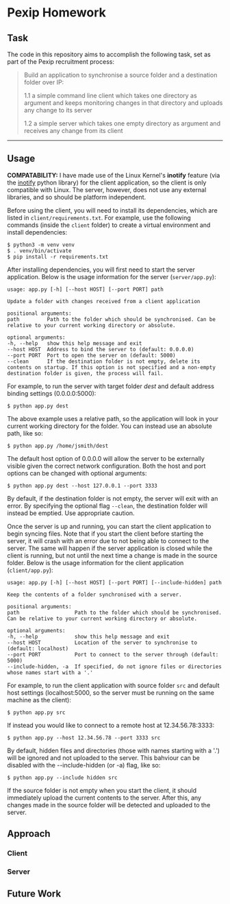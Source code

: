 # Pexip Homework
## Task
The code in this repository aims to accomplish the following task, set as part of the Pexip recruitment process:
> Build an application to synchronise a source folder and a destination folder over IP:
>
> 1.1 a simple command line client which takes one directory as argument and keeps monitoring changes in that directory and uploads any change to its server
>
> 1.2 a simple server which takes one empty directory as argument and receives any change
from its client

---
## Usage
**COMPATABILITY:** I have made use of the Linux Kernel's **inotify** feature (via the [inotify](https://pypi.org/project/inotify/) python library) for the client application, so the client is only compatible with Linux. The server, however, does not use any external libraries, and so should be platform independent. 

Before using the client, you will need to install its dependencies, which are listed in `client/requirements.txt`. For example, use the following commands (inside the `client` folder) to create a virtual environment and install dependencies:

    $ python3 -m venv venv
    $ . venv/bin/activate
    $ pip install -r requirements.txt

After installing dependencies, you will first need to start the server application. Below is the usage information for the server (`server/app.py`):

    usage: app.py [-h] [--host HOST] [--port PORT] path

    Update a folder with changes received from a client application

    positional arguments:
    path         Path to the folder which should be synchronised. Can be relative to your current working directory or absolute.

    optional arguments:
    -h, --help   show this help message and exit
    --host HOST  Address to bind the server to (default: 0.0.0.0)
    --port PORT  Port to open the server on (default: 5000)
    --clean      If the destination folder is not empty, delete its contents on startup. If this option is not specified and a non-empty destination folder is given, the process will fail.

For example, to run the server with target folder *dest* and default address binding settings (0.0.0.0:5000):

    $ python app.py dest

The above example uses a relative path, so the application will look in your current working directory for the folder. You can instead use an absolute path, like so:

    $ python app.py /home/jsmith/dest

The default host option of 0.0.0.0 will allow the server to be externally visible given the correct network configuration. Both the host and port options can be changed with optional arguments:

    $ python app.py dest --host 127.0.0.1 --port 3333

By default, if the destination folder is not empty, the server will exit with an error. By specifying the optional flag `--clean`, the destination folder will instead be emptied. Use appropriate caution.

Once the server is up and running, you can start the client application to begin syncing files. Note that if you start the client before starting the server, it will crash with an error due to not being able to connect to the server. The same will happen if the server application is closed while the client is running, but not until the next time a change is made in the source folder. Below is the usage information for the client application (`client/app.py`):

    usage: app.py [-h] [--host HOST] [--port PORT] [--include-hidden] path

    Keep the contents of a folder synchronised with a server.

    positional arguments:
    path                  Path to the folder which should be synchronised. Can be relative to your current working directory or absolute.

    optional arguments:
    -h, --help            show this help message and exit
    --host HOST           Location of the server to synchronise to (default: localhost)
    --port PORT           Port to connect to the server through (default: 5000)
    --include-hidden, -a  If specified, do not ignore files or directories whose names start with a '.'

For example, to run the client application with source folder `src` and default host settings (localhost:5000, so the server must be running on the same machine as the client):

    $ python app.py src

If instead you would like to connect to a remote host at 12.34.56.78:3333:

    $ python app.py --host 12.34.56.78 --port 3333 src

By default, hidden files and directories (those with names starting with a '.') will be ignored and not uploaded to the server. This bahviour can be disabled with the --include-hidden (or -a) flag, like so:

    $ python app.py --include hidden src

If the source folder is not empty when you start the client, it should immediately upload the current contents to the server. After this, any changes made in the source folder will be detected and uploaded to the server.

## Approach
### Client
### Server

## Future Work